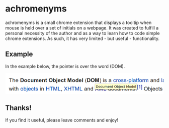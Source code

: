 achromenyms
===========

achromenyms is a small chrome extension that displays a tooltip when mouse is held over a set of initials on a webpage.
It was created to fulfill a personal necessity of the author and as a way to learn how to code simple chrome extensions.
As such, it has very limited - but useful - functionality.

Example
-------
In the example below, the pointer is over the word (DOM).

![DOM tooltip in wikipedia](https://raw.githubusercontent.com/Leockard/achromenyms/master/example.png)

Thanks!
-------
If you find it useful, please leave comments and enjoy!

